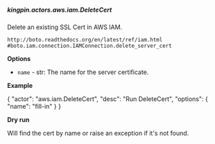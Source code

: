 ##### kingpin.actors.aws.iam.DeleteCert

Delete an existing SSL Cert in AWS IAM.

    http://boto.readthedocs.org/en/latest/ref/iam.html
    #boto.iam.connection.IAMConnection.delete_server_cert
    

**Options**

* `name` - str: The name for the server certificate.

**Example**

{
    "actor": "aws.iam.DeleteCert",
    "desc": "Run DeleteCert",
    "options": {
        "name": "fill-in"
    }
}

**Dry run**

Will find the cert by name or raise an exception if it's not found.
